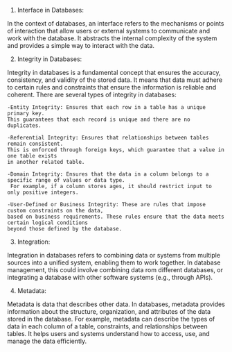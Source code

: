 1. Interface in Databases:

In the context of databases, an interface refers to the mechanisms or points of interaction that allow
users or external systems to communicate and work with the database. It abstracts the internal complexity
of the system and provides a simple way to interact with the data.

2. Integrity in Databases:

Integrity in databases is a fundamental concept that ensures the accuracy, consistency, 
and validity of the stored data. It means that data must adhere to certain rules and constraints 
that ensure the information is reliable and coherent. There are several types of integrity in databases:

    -Entity Integrity: Ensures that each row in a table has a unique primary key. 
    This guarantees that each record is unique and there are no duplicates.

    -Referential Integrity: Ensures that relationships between tables remain consistent. 
    This is enforced through foreign keys, which guarantee that a value in one table exists 
    in another related table.

    -Domain Integrity: Ensures that the data in a column belongs to a specific range of values or data type.
     For example, if a column stores ages, it should restrict input to only positive integers.

    -User-Defined or Business Integrity: These are rules that impose custom constraints on the data, 
    based on business requirements. These rules ensure that the data meets certain logical conditions 
    beyond those defined by the database.

3. Integration:

Integration in databases refers to combining data or systems from multiple sources into a unified system, 
enabling them to work together. In database management, this could involve combining data rom different databases,
or integrating a database with other software systems (e.g., through APIs).

4. Metadata:

Metadata is data that describes other data. In databases, metadata provides information about the structure,
organization, and attributes of the data stored in the database. For example, metadata can describe the types of
data in each column of a table, constraints, and relationships between tables. It helps users and systems understand
how to access, use, and manage the data efficiently.